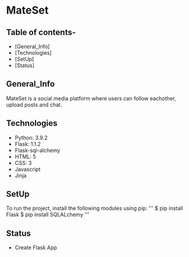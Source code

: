 # MateSet

## Table of contents-
* [General_Info]
* [Technologies]
* [SetUp]
* [Status]

## General_Info
MateSet is a social media platform where users can follow eachother, upload posts and chat.

## Technologies
* Python: 3.9.2
* Flask: 1.1.2
* Flask-sql-alchemy
* HTML: 5
* CSS: 3
* Javascript
* Jinja

## SetUp
To run the project, install the following modules using pip:
'''
$ pip install Flask
$ pip install SQLALchemy
'''

## Status
* Create Flask App
